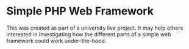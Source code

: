 # Simple PHP Web Framework

This was created as part of a university live project. It may help others interested in investigating how the different parts of a simple web framework could work under-the-hood.
